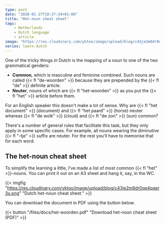 ```yaml
---
type: post
date: "2020-01-27T10:37:34+01:00"
title: "Het-noun cheat sheet"
tags:
    - Netherlands
    - Dutch language
    - article
image: "https://res.cloudinary.com/yktoo/image/upload/blog/c43je2m8dr0qe4pqer3x.png"
series: learn-dutch
---
```


One of the tricky things in Dutch is the mapping of a noun to one of the two grammatical genders:

* **Common**, which is masculine and feminine combined. Such nouns are called {{< fl "de-woorden" >}} because they are prepended by the {{< fl "de" >}} definite article.
* **Neuter**, nouns of which are {{< fl "het-woorden" >}} as you put the {{< fl "het" >}} article before them.

<!--more-->

For an English speaker this doesn't make a lot of sense. Why are {{< fl "het document" >}} (document) and {{< fl "het paard" >}} (horse) neuter whereas {{< fl "de wolk" >}} (cloud) and {{< fl "de zon" >}} (sun) common?

There's a number of general rules that facilitate this task, but they only apply in some specific cases. For example, all nouns wearing the diminutive {{< fl "-tje" >}} suffix are neuter. For the rest you'll have to memorise that for each word.

## The het-noun cheat sheet

To simplify the learning a little, I've made a list of most common {{< fl "het" >}}-nouns. You can print it out on an A3 sheet and hang it, say, in the WC.

{{< imgfig "https://res.cloudinary.com/yktoo/image/upload/blog/c43je2m8dr0qe4pqer3x.png" "Dutch het-noun cheat sheet." >}}

You can download the document in PDF using the button below.

{{< button "/files/docs/het-woorden.pdf" "<i class='fas fa-download me-1'></i>Download het-noun cheat sheet (PDF)" >}}
